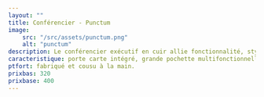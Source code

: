 ```yaml
---
layout: ""
title: Conférencier - Punctum
image: 
    src: "/src/assets/punctum.png"
    alt: "punctum"
description: Le conférencier exécutif en cuir allie fonctionnalité, style et personnalisation pour répondre à tous vos besoins professionnels. Conçu avec un souci du détail et fabriqué à partir de cuir de haute qualité, ce conférencier est l'accessoire idéal pour les réunions, les conférences et les déplacements d'affaires.
caracteristique: porte carte intégré, grande pochette multifonctionnelle, pochette pour téléphone, personnalisable couleur et écriture lettre et/ou chiffre, en cuir véritable de vachette
ptfort: fabriqué et cousu à la main. 
prixbas: 320
prixbase: 400
---
```

